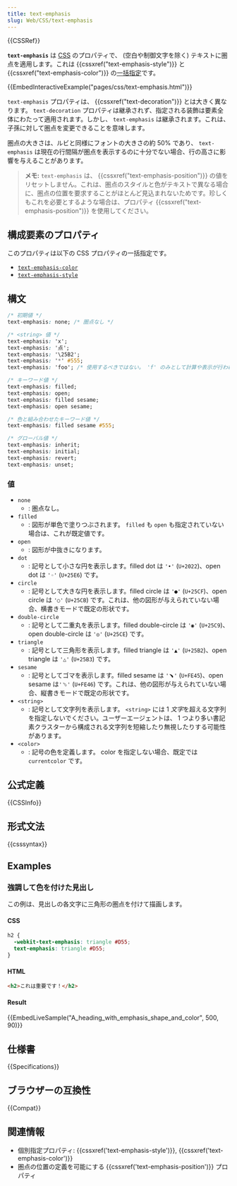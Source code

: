 ```yaml
---
title: text-emphasis
slug: Web/CSS/text-emphasis
---
```


{{CSSRef}}

**`text-emphasis`** は [CSS](/ja/docs/Web/CSS) のプロパティで、 (空白や制御文字を除く) テキストに圏点を適用します。これは {{cssxref("text-emphasis-style")}} と {{cssxref("text-emphasis-color")}} の[一括指定](/ja/docs/Web/CSS/Shorthand_properties)です。

{{EmbedInteractiveExample("pages/css/text-emphasis.html")}}

`text-emphasis` プロパティは、 {{cssxref("text-decoration")}} とは大きく異なります。 `text-decoration` プロパティは継承されず、指定される装飾は要素全体にわたって適用されます。しかし、 `text-emphasis` は継承されます。これは、子孫に対して圏点を変更できることを意味します。

圏点の大きさは、ルビと同様にフォントの大きさの約 50% であり、 `text-emphasis` は現在の行間隔が圏点を表示するのに十分でない場合、行の高さに影響を与えることがあります。

> **メモ:** `text-emphasis` は、 {{cssxref("text-emphasis-position")}} の値をリセットしません。これは、圏点のスタイルと色がテキストで異なる場合に、圏点の位置を要求することがほとんど見込まれないためです。珍しくもこれを必要とするような場合は、プロパティ {{cssxref("text-emphasis-position")}} を使用してください。

## 構成要素のプロパティ

このプロパティは以下の CSS プロパティの一括指定です。

- [`text-emphasis-color`](/ja/docs/Web/CSS/text-emphasis-color)
- [`text-emphasis-style`](/ja/docs/Web/CSS/text-emphasis-style)

## 構文

```css
/* 初期値 */
text-emphasis: none; /* 圏点なし */

/* <string> 値 */
text-emphasis: 'x';
text-emphasis: '点';
text-emphasis: '\25B2';
text-emphasis: '*' #555;
text-emphasis: 'foo'; /* 使用するべきではない。 'f' のみとして計算や表示が行われる */

/* キーワード値 */
text-emphasis: filled;
text-emphasis: open;
text-emphasis: filled sesame;
text-emphasis: open sesame;

/* 色と組み合わせたキーワード値 */
text-emphasis: filled sesame #555;

/* グローバル値 */
text-emphasis: inherit;
text-emphasis: initial;
text-emphasis: revert;
text-emphasis: unset;
```

### 値

- `none`
  - : 圏点なし。
- `filled`
  - : 図形が単色で塗りつぶされます。 `filled` も `open` も指定されていない場合は、これが既定値です。
- `open`
  - : 図形が中抜きになります。
- `dot`
  - : 記号として小さな円を表示します。filled dot は `'•'` (`U+2022`)、open dot は `'◦'` (`U+25E6`) です。
- `circle`
  - : 記号として大きな円を表示します。filled circle は `'●'` (`U+25CF`)、open circle は `'○'` (`U+25CB`) です。これは、他の図形が与えられていない場合、横書きモードで既定の形状です。
- `double-circle`
  - : 記号として二重丸を表示します。filled double-circle は `'◉'` (`U+25C9`)、open double-circle は `'◎'` (`U+25CE`) です。
- `triangle`
  - : 記号として三角形を表示します。filled triangle は `'▲'` (`U+25B2`)、open triangle は `'△'` (`U+25B3`) です。
- `sesame`
  - : 記号としてゴマを表示します。filled sesame は `'﹅'` (`U+FE45`)、open sesame は`'﹆'` (`U+FE46`) です。これは、他の図形が与えられていない場合、縦書きモードで既定の形状です。
- `<string>`
  - : 記号として文字列を表示します。 `<string>` には 1 <em>文字</em>を超える文字列を指定しないでください。ユーザーエージェントは、 1 つより多い書記素クラスターから構成される文字列を短縮したり無視したりする可能性があります。
- `<color>`
  - : 記号の色を定義します。 color を指定しない場合、既定では `currentcolor` です。

## 公式定義

{{CSSInfo}}

## 形式文法

{{csssyntax}}

## Examples

<h3 id="A_heading_with_emphasis_shape_and_color">強調して色を付けた見出し</h3>

この例は、見出しの各文字に三角形の圏点を付けて描画します。

#### CSS

```css
h2 {
  -webkit-text-emphasis: triangle #D55;
  text-emphasis: triangle #D55;
}
```

#### HTML

```html
<h2>これは重要です！</h2>
```

#### Result

{{EmbedLiveSample("A_heading_with_emphasis_shape_and_color", 500, 90)}}

## 仕様書

{{Specifications}}

## ブラウザーの互換性

{{Compat}}

## 関連情報

- 個別指定プロパティ: {{cssxref('text-emphasis-style')}}, {{cssxref('text-emphasis-color')}}
- 圏点の位置の定義を可能にする {{cssxref('text-emphasis-position')}} プロパティ
